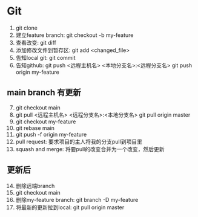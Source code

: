 # Git  
1. git clone <url>  
2. 建立feature branch: git checkout -b my-feature  
3. 查看改变: git diff  
4. 添加修改文件到暂存区: git add <changed_file>  
5. 告知local git: git commit  
6. 告知github: git push <远程主机名> <本地分支名>:<远程分支名> git push origin my-feature    
## main branch 有更新  
7. git checkout main  
8. git pull <远程主机名> <远程分支名>:<本地分支名> git pull origin master  
9. git checkout my-feature  
10. git rebase main  
11. git push -f origin my-feature  
12. pull request: 要求项目的主人将我的分支pull到项目里  
13. squash and merge: 将要pull的改变合并为一个改变，然后更新  
## 更新后  
14. 删除远端branch  
15. git checkout main  
16. 删除my-feature branch: git branch -D my-feature  
17. 将最新的更新拉到local: git pull origin master  

